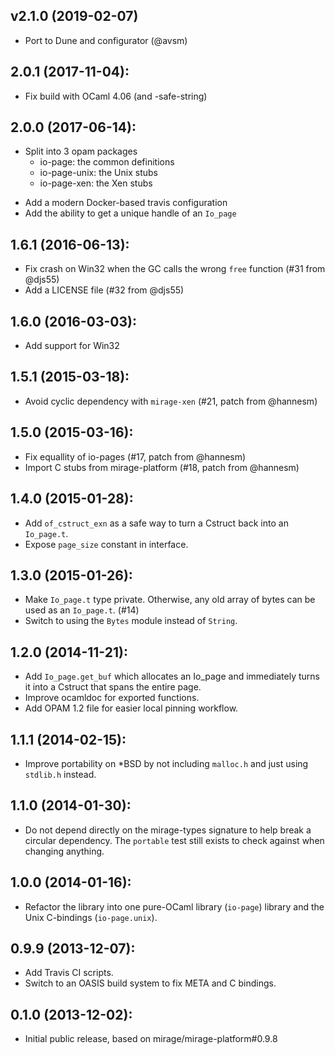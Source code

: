 ## v2.1.0 (2019-02-07)
* Port to Dune and configurator (@avsm)

## 2.0.1 (2017-11-04):
* Fix build with OCaml 4.06 (and -safe-string)

## 2.0.0 (2017-06-14):
* Split into 3 opam packages
  - io-page: the common definitions
  - io-page-unix: the Unix stubs
  - io-page-xen: the Xen stubs
- Add a modern Docker-based travis configuration
- Add the ability to get a unique handle of an `Io_page`

## 1.6.1 (2016-06-13):
* Fix crash on Win32 when the GC calls the wrong `free` function (#31 from @djs55)
* Add a LICENSE file (#32 from @djs55)

## 1.6.0 (2016-03-03):
* Add support for Win32

## 1.5.1 (2015-03-18):
* Avoid cyclic dependency with `mirage-xen` (#21, patch from @hannesm)

## 1.5.0 (2015-03-16):
* Fix equallity of io-pages (#17, patch from @hannesm)
* Import C stubs from mirage-platform (#18, patch from @hannesm)

## 1.4.0 (2015-01-28):
* Add `of_cstruct_exn` as a safe way to turn a Cstruct back into an `Io_page.t`.
* Expose `page_size` constant in interface.

## 1.3.0 (2015-01-26):
* Make `Io_page.t` type private. Otherwise, any old array of bytes
  can be used as an `Io_page.t`. (#14)
* Switch to using the `Bytes` module instead of `String`.

## 1.2.0 (2014-11-21):
* Add `Io_page.get_buf` which allocates an Io_page
  and immediately turns it into a Cstruct that spans the
  entire page.
* Improve ocamldoc for exported functions.
* Add OPAM 1.2 file for easier local pinning workflow.

## 1.1.1 (2014-02-15):
* Improve portability on *BSD by not including `malloc.h` and
  just using `stdlib.h` instead.

## 1.1.0 (2014-01-30):
* Do not depend directly on the mirage-types signature to help
  break a circular dependency.  The `portable` test still exists
  to check against when changing anything.

## 1.0.0 (2014-01-16):
* Refactor the library into one pure-OCaml library (`io-page`)
  library and the Unix C-bindings (`io-page.unix`).

## 0.9.9 (2013-12-07):
* Add Travis CI scripts.
* Switch to an OASIS build system to fix META and C bindings.

## 0.1.0 (2013-12-02):
* Initial public release, based on mirage/mirage-platform#0.9.8

